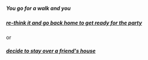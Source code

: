 ##### You go for a walk and you  

##### [re-think it and go back home to get ready for the party](party.md)  
or  
##### [decide to stay over a friend's house](friend-house.md)